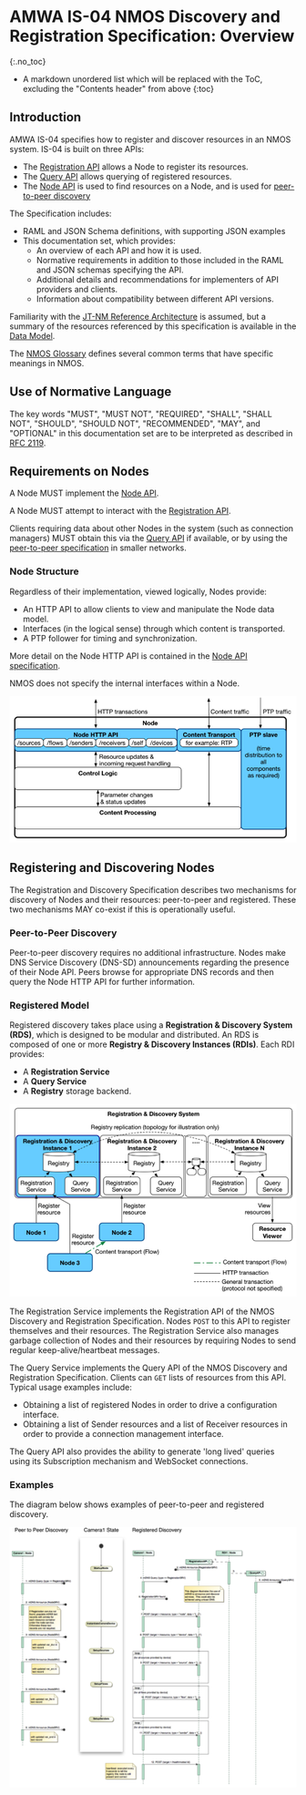 # AMWA IS-04 NMOS Discovery and Registration Specification: Overview
{:.no_toc}

- A markdown unordered list which will be replaced with the ToC, excluding the "Contents header" from above
{:toc}

<!-- _(c) AMWA 2016, CC Attribution-NoDerivatives 4.0 International (CC BY-ND 4.0)_ -->

## Introduction

AMWA IS-04 specifies how to register and discover resources in an NMOS system. IS-04 is built on three APIs:

- The [Registration API](../APIs/RegistrationAPI.raml) allows a Node to register its resources.
- The [Query API](../APIs/QueryAPI.raml) allows querying of registered resources.
- The [Node API](../APIs/NodeAPI.raml) is used to find resources on a Node, and is used for [peer-to-peer discovery](Discovery%20-%20Peer%20to%20Peer%20Operation.md)

The Specification includes:

- RAML and JSON Schema definitions, with supporting JSON examples
- This documentation set, which provides:
  - An overview of each API and how it is used.
  - Normative requirements in addition to those included in the RAML and JSON schemas specifying the API.
  - Additional details and recommendations for implementers of API providers and clients.
  - Information about compatibility between different API versions.

Familiarity with the [JT-NM Reference Architecture](https://jt-nm.org/reference-architecture/) is assumed, but a summary of the resources referenced by this specification is available in the [Data Model](Data%20Model.md).

The [NMOS Glossary][Glossary] defines several common terms that have specific meanings in NMOS.

## Use of Normative Language

The key words "MUST", "MUST NOT", "REQUIRED", "SHALL", "SHALL NOT", "SHOULD", "SHOULD NOT", "RECOMMENDED", "MAY",
and "OPTIONAL" in this documentation set are to be interpreted as described in [RFC 2119][RFC-2119].

## Requirements on Nodes

A Node MUST implement the [Node API](../APIs/NodeAPI.raml).

A Node MUST attempt to interact with the [Registration API](../APIs/RegistrationAPI.raml).

Clients requiring data about other Nodes in the system (such as connection managers) MUST obtain this via the [Query API](../APIs/QueryAPI.raml) if available, or by using the [peer-to-peer specification](Discovery%20-%20Peer%20to%20Peer%20Operation.md) in smaller networks.

### Node Structure

Regardless of their implementation, viewed logically, Nodes provide:

- An HTTP API to allow clients to view and manipulate the Node data model.
- Interfaces (in the logical sense) through which content is transported.
- A PTP follower for timing and synchronization.

More detail on the Node HTTP API is contained in the [Node API specification](../APIs/NodeAPI.raml).

NMOS does not specify the internal interfaces within a Node.

![Node Components](images/node-components.png)

## Registering and Discovering Nodes

The Registration and Discovery Specification describes two mechanisms for discovery of Nodes and their resources: peer-to-peer and registered. These two mechanisms MAY co-exist if this is operationally useful.

### Peer-to-Peer Discovery

Peer-to-peer discovery requires no additional infrastructure. Nodes make DNS Service Discovery (DNS-SD) announcements regarding the presence of their Node API. Peers browse for appropriate DNS records and then query the Node HTTP API for further information.

### Registered Model

Registered discovery takes place using a **Registration & Discovery System (RDS)**, which is designed to be modular and distributed. An RDS is composed of one or more **Registry & Discovery Instances (RDIs)**. Each RDI provides:

- A **Registration Service**
- A **Query Service**
- A **Registry** storage backend.

![Registration and Discovery](images/registration-and-discovery.png)

The Registration Service implements the Registration API of the NMOS Discovery and Registration Specification. Nodes `POST` to this API to register themselves and their resources. The Registration Service also manages garbage collection of Nodes and their resources by requiring Nodes to send regular keep-alive/heartbeat messages.

The Query Service implements the Query API of the NMOS Discovery and Registration Specification. Clients can `GET` lists of resources from this API. Typical usage examples include:

- Obtaining a list of registered Nodes in order to drive a configuration interface.
- Obtaining a list of Sender resources and a list of Receiver resources in order to provide a connection management interface.

The Query API also provides the ability to generate 'long lived' queries using its Subscription mechanism and WebSocket connections.

### Examples

The diagram below shows examples of peer-to-peer and registered discovery.

![Registration Sequence](images/registration-sequence.png)

[Glossary]: https://specs.amwa.tv/nmos/main/docs/Glossary.html "NMOS Glossary"
[RFC-2119]: https://tools.ietf.org/html/rfc2119 "Key words for use in RFCs"

